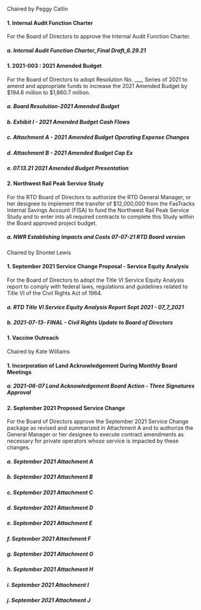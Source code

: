 Chaired by Peggy Catlin

#### 1. Internal Audit Function Charter

For the Board of Directors to approve the Internal Audit Function Charter.

##### a. Internal Audit Function Charter_Final Draft_6.29.21

#### 1. 2021-003 : 2021 Amended Budget

For the Board of Directors to adopt Resolution No. ___, Series of 2021 to amend and appropriate funds to increase the 2021 Amended Budget by $194.6 million to $1,860.7 million.

##### a. Board Resolution-2021 Amended Budget

##### b. Exhibit I - 2021 Amended Budget Cash Flows

##### c. Attachment A - 2021 Amended Budget Operating Expense Changes

##### d. Attachment B - 2021 Amended Budget Cap Ex

##### e. 07.13.21 2021 Amended Budget Presentation

#### 2. Northwest Rail Peak Service Study

For the RTD Board of Directors to authorize the RTD General Manager, or her designee to implement the transfer of $12,000,000 from the FasTracks Internal Savings Account (FISA) to fund the Northwest Rail Peak Service Study and to enter into all required contracts to complete this Study within the Board approved project budget.

##### a. NWR Establishing Impacts and Costs 07-07-21 RTD Board version

Chaired by Shontel Lewis

#### 1. September 2021 Service Change Proposal  -  Service Equity Analysis

For the Board of Directors to adopt the Title VI Service Equity Analysis report to comply with federal laws, regulations and guidelines related to Title VI of the Civil Rights Act of 1964.

##### a. RTD Title VI Service Equity Analysis Report Sept 2021 - 07_7_2021

##### b. 2021-07-13- FINAL - Civil Rights Update to Board of Directors

#### 1. Vaccine Outreach

Chaired by Kate Williams

#### 1. Incorporation of Land Acknowledgement During Monthly Board Meetings

##### a. 2021-06-07 Land Acknowledgement Board Action - Three Signatures Approval

#### 2. September 2021 Proposed Service Change

For the Board of Directors approve the September 2021 Service Change package as revised and summarized in Attachment A and to authorize the General Manager or her designee to execute contract amendments as necessary for private operators whose service is impacted by these changes.

##### a. September 2021 Attachment A

##### b. September 2021 Attachment B

##### c. September 2021 Attachment C

##### d. September 2021 Attachment D

##### e. September 2021 Attachment E

##### f. September 2021 Attachment F

##### g. September 2021 Attachment G

##### h. September 2021 Attachment H

##### i. September 2021 Attachment I

##### j. September 2021 Attachment J